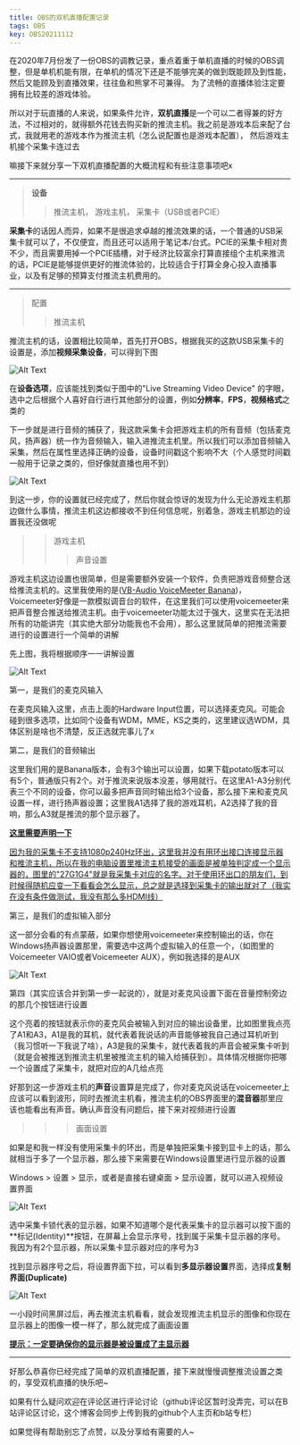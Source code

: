 ```yaml
---
title: OBS的双机直播配置记录
tags: OBS
key: OBS20211112
---
```


在2020年7月份发了一份OBS的调教记录，重点着重于单机直播的时候的OBS调整，但是单机机能有限，在单机的情况下还是不能够完美的做到既能顾及到性能，然后又能顾及到直播效果，往往鱼和熊掌不可兼得。 为了流畅的直播体验注定要拥有比较差的游戏体验。

所以对于玩直播的人来说，如果条件允许，**双机直播**是一个可以二者得兼的好方法，不过相对的，就得额外花钱去购买新的推流主机。我之前是游戏本后来配了台式，我就用老的游戏本作为推流主机（怎么说配置也是游戏本配置）， 然后游戏主机接个采集卡连过去

嘛接下来就分享一下双机直播配置的大概流程和有些注意事项吧x
<!--more-->

---

> **设备**
>
> > 推流主机， 游戏主机， 采集卡（USB或者PCIE）

**采集卡**的话因人而异，如果不是很追求卓越的推流效果的话，一个普通的USB采集卡就可以了，不仅便宜，而且还可以适用于笔记本/台式。PCIE的采集卡相对贵不少，而且需要用掉一个PCIE插槽，对于经济比较富余打算直接组个主机来推流的话，PCIE是能够提供更好的推流体验的，比较适合于打算全身心投入直播事业，以及有足够的预算支付推流主机费用的。

---



> 配置
>
> > 推流主机

推流主机的话，设置相比较简单，首先打开OBS，根据我买的这款USB采集卡的设置是，添加**视频采集设备**，可以得到下图

![Alt Text](\assets\images\2021-11-12\1.png "视频采集设备界面")

在**设备选项**，应该能找到类似于图中的"Live Streaming Video Device" 的字眼，选中之后根据个人喜好自行进行其他部分的设置，例如**分辨率**，**FPS**，**视频格式**之类的

下一步就是进行音频的捕获了，我这款采集卡会把游戏主机的所有音频（包括麦克风，扬声器）统一作为音频输入，输入进推流主机里。所以我们可以添加音频输入采集，然后在属性里选择正确的设备，设备时间戳这个影响不大（个人感觉时间戳一般用于记录之类的，但好像就直播也用不到）

![Alt Text](\assets\images\2021-11-12\2.png "麦克风设置界面")

到这一步，你的设置就已经完成了，然后你就会惊讶的发现为什么无论游戏主机那边做什么事情，推流主机这边都接收不到任何信息呢，别着急，游戏主机那边的设置我还没做呢

> > 游戏主机
> >
> > >声音设置

游戏主机这边设置也很简单，但是需要额外安装一个软件，负责把游戏音频整合送给推流主机的。这里我使用的是([VB-Audio VoiceMeeter Banana](https://vb-audio.com/Voicemeeter/banana.htm))，Voicemeeter好像是一款模拟调音台的软件，在这里我们可以使用voicemeeter来把声音整合推送给推流主机。由于voicemeeter功能太过于强大，这里实在无法把所有的功能讲完（其实绝大部分功能我也不会用），那么这里就简单的把推流需要进行的设置进行一个简单的讲解

先上图，我将根据顺序一一讲解设置

![Alt Text](\assets\images\2021-11-12\3.png "voicemeeter设置界面")

第一，是我们的麦克风输入

在麦克风输入这里，点击上面的Hardware Input位置，可以选择麦克风。可能会碰到很多选项，比如同个设备有WDM，MME，KS之类的，这里建议选WDM，具体区别是啥也不清楚，反正选就完事儿了x

第二，是我们的音频输出

这里我们用的是Banana版本，会有3个输出可以设置，如果下载potato版本可以有5个，普通版只有2个。对于推流来说版本没差，够用就行。在这里A1-A3分别代表三个不同的设备，你可以最多把声音同时输出给3个设备，那么接下来和麦克风设置一样，进行扬声器设置；这里我A1选择了我的游戏耳机，A2选择了我的音响，那么A3就是推流的那个显示器了。

<u>**这里需要声明一下**</u>

<u>因为我的采集卡不支持1080p240Hz环出，这里我并没有用环出接口连接显示器和推流主机，所以在我的电脑设置里推流主机接受的画面是被单独判定成一个显示器的，图里的"27G1G4"就是我采集卡对应的名字。对于使用环出口的朋友们，到时候得随机应变一下看看会怎么显示，总之就是选择到采集卡的输出就对了（我实在没有条件做测试，我没有那么多HDMI线）</u>

第三，是我们的虚拟输入部分

这一部分会看的有点蒙蔽，如果你想使用voicemeeter来控制输出的话，你在Windows扬声器设置那里，需要选中这两个虚拟输入的任意一个，（如图里的Voicemeeter VAIO或者Voicemeeter AUX），例如我选择的是AUX

![Alt Text](\assets\images\2021-11-12\4.png "扬声器设备控制界面")

第四（其实应该合并到第一步一起说的），就是对麦克风设置下面在音量控制旁边的那几个按钮进行设置

这个亮着的按钮就表示你的麦克风会被输入到对应的输出设备里，比如图里我点亮了A1和A3，A1是我的耳机，就代表着我说话的声音能够被我自己通过耳机听到（我习惯听一下我说了啥），A3是我的采集卡，就代表着我的声音会被采集卡听到（就是会被推送到推流主机里被推流主机的输入给捕获到）。具体情况根据你把哪一个设置成了采集卡，就把对应的A几给点亮

好那到这一步游戏主机的**声音**设置算是完成了，你对麦克风说话在voicemeeter上应该可以看到波形，同时去推流主机看，推流主机的OBS界面里的**混音器**那里应该也能看出有声音。确认声音没有问题后，接下来对视频进行设置

> > >画面设置

如果是和我一样没有使用采集卡的环出，而是单独把采集卡接到显卡上的话，那么就相当于多了一个显示器，那么接下来需要在Windows设置里进行显示器的设置

Windows > 设置 > 显示，或者是直接右键桌面 > 显示设置，就可以进入视频设置界面

![Alt Text](\assets\images\2021-11-12\5.png "视频显示设置界面")

选中采集卡锁代表的显示器，如果不知道哪个是代表采集卡的显示器可以按下面的**标记(Identity)**按钮，在屏幕上会显示序号，找到属于采集卡显示器的序号。我因为有2个显示器，所以采集卡显示器对应的序号为3

找到显示器序号之后，将设置界面下拉，可以看到**多显示器设置**界面，选择成**复制界面(Duplicate)**

![Alt Text](\assets\images\2021-11-12\5.png "选择为复制界面")

一小段时间黑屏过后，再去推流主机看看，就会发现推流主机显示的图像和你现在显示器上的图像一模一样了，那么就完成了画面设置

**<u>提示：一定要确保你的显示器是被设置成了主显示器</u>**

---

好那么恭喜你已经完成了简单的双机直播配置，接下来就慢慢调整推流设置之类的，享受双机直播的快乐吧~

如果有什么疑问欢迎在评论区进行评论讨论（github评论区暂时没弄完，可以在B站评论区讨论，这个博客会同步上传到我的github个人主页和b站专栏）

如果觉得有帮助别忘了点赞，以及分享给有需要的人~